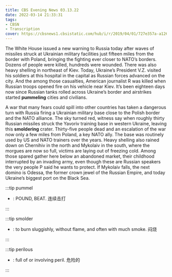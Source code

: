 ```yaml
---
title: CBS Evening News 03.13.22
date: 2022-03-14 21:33:31
tags:
- CBSN
- Transcription
cover: https://cbsnews1.cbsistatic.com/hub/i/r/2019/04/01/727e357a-a126-4138-a2c5-4d3222669d57/thumbnail/640x360/3ff2761028dc5c65cc4f07acd54bcd5c/cbsn2-logo-1920x1080.jpg
---
```

The White House issued a new warning to Russia today after waves of missiles struck at Ukrainian military facilities just fifteen miles from the border with Poland, bringing the fighting ever closer to NATO’s borders. Dozens of people were killed, hundreds were wounded. There was also heavy shelling in northeast of Kiev. Today, Ukraine’s President V.Z. visited his soldiers at this hospital in the capital as Russian forces advanced on the city. And the among those casualties, American journalist R was killed when Russian troops opened fire on his vehicle near Kiev. It’s been eighteen days now since Russian tanks rolled across Ukraine’s border and airstrikes started **pummeling** cities and civilians. 

A war that many fears could spill into other countries has taken a dangerous turn with Russia firing a Ukrainian military base close to the Polish border and the NATO alliance. The sky turned red, witness say when roughly thirty Russian missiles struck the Yavoriv training base in western Ukraine, leaving this **smoldering** crater. Thirty-five people dead and an escalation of the war now only a few miles from Poland, a key NATO ally. The base was routinely used by US and NATO trainers over the years. Heavy shelling also rained down on Chernihiv in the north and Mykolaiv in the south, where the morgues are now so full, victims are laying out of freezing cold. Among those spared gather here below an abandoned market, their childhood interrupted by an invading army, even though these are Russian speakers the very people P said he wants to protect. If Mykolaiv falls, the next domino is Odessa, the former crown jewel of the Russian Empire, and today Ukraine’s biggest port on the Black Sea.

:::tip pummel

- : POUND, BEAT. 连续击打
  
:::

:::tip smolder

- : to burn sluggishly, without flame, and often with much smoke. 闷烧
  
:::

:::tip perilous

- : full of or involving peril. 危险的
  
:::
